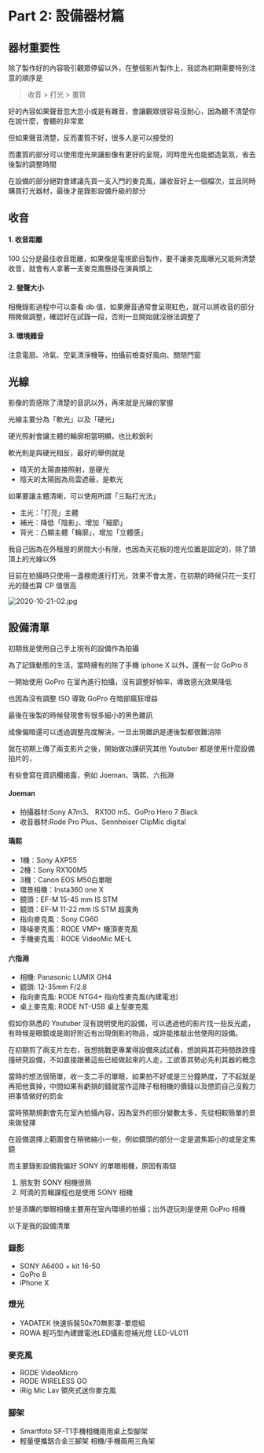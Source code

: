 # Part 2: 設備器材篇

## 器材重要性

除了製作好的內容吸引觀眾停留以外，在整個影片製作上，我認為初期需要特別注意的順序是

> 收音 > 打光 > 畫質

好的內容如果聲音忽大忽小或是有雜音，會讓觀眾很容易沒耐心，因為聽不清楚你在說什麼，會聽的非常累

但如果聲音清楚，反而畫質不好，很多人是可以接受的

而畫質的部分可以使用燈光來讓影像有更好的呈現，同時燈光也能塑造氣氛，省去後製的調整時間

在設備的部分絕對會建議先買一支入門的麥克風，讓收音好上一個檔次，並且同時購買打光器材，最後才是錄影設備升級的部分

## 收音

#### 1. 收音距離

100 公分是最佳收音距離，如果像是電視節目製作，要不讓麥克風曝光又能夠清楚收音，就會有人拿著一支麥克風懸掛在演員頭上

#### 2. 發聲大小

相機錄影過程中可以查看 db 值，如果爆音通常會呈現紅色，就可以將收音的部分稍微做調整，確認好在試錄一段，否則一旦開始就沒辦法調整了

#### 3. 環境雜音

注意電扇、冷氣、空氣清淨機等，拍攝前檢查好風向、關閉門窗

## 光線

影像的質感除了清楚的音訊以外，再來就是光線的掌握

光線主要分為「軟光」以及「硬光」

硬光照射會讓主體的輪廓相當明顯，也比較銳利

軟光則是與硬光相反，最好的舉例就是

- 晴天的太陽直接照射，是硬光
- 陰天的太陽因為烏雲遮蔽，是軟光

如果要讓主體清晰，可以使用所謂「三點打光法」

- 主光：「打亮」主體
- 補光：降低「陰影」、增加「細節」
- 背光：凸顯主體「輪廓」，增加「立體感」

我自己因為在外租屋的房間大小有限，也因為天花板的燈光位置是固定的，除了頭頂上的光線以外

目前在拍攝時只使用一盞棚燈進行打光，效果不會太差，在初期的時候只花一支打光的錢也算 CP 值很高

![2020-10-21-02.jpg](https://img.niclin.tw/2020-10-21-02.jpg)

## 設備清單

初期我是使用自己手上現有的設備作為拍攝

為了記錄動態的生活，當時擁有的除了手機 iphone X 以外，還有一台 GoPro 8

一開始使用 GoPro 在室內進行拍攝，沒有調整好幀率，導致感光效果降低

也因為沒有調整 ISO 導致 GoPro 在暗部瘋狂增益

最後在後製的時候發現會有很多細小的黑色雜訊

成像偏暗還可以透過調整亮度解決，一旦出現雜訊是連後製都很難消除

就在初期上傳了兩支影片之後，開始做功課研究其他 Youtuber 都是使用什麼設備拍片的，

有些會寫在資訊欄揭露，例如 Joeman、瑀熙、六指淵

#### Joeman

- 拍攝器材:Sony A7m3、 RX100 m5、GoPro Hero 7 Black
- 收音器材:Rode Pro Plus、Sennheiser ClipMic digital

#### 瑀熙

- 1機：Sony AXP55
- 2機：Sony RX100M5
- 3機：Canon EOS M50白單眼
- 環景相機：Insta360 one X
- 鏡頭：EF-M 15-45 mm IS STM
- 鏡頭：EF-M 11-22 mm IS STM 超廣角
- 指向麥克風：Sony CG60
- 降噪麥克風：RODE VMP+ 機頂麥克風
- 手機麥克風：RODE VideoMic ME-L

#### 六指淵

- 相機: Panasonic LUMIX GH4
- 鏡頭: 12-35mm F/2.8
- 指向麥克風: RODE NTG4+ 指向性麥克風(內建電池)
- 桌上麥克風: RODE NT-USB 桌上型麥克風

假如你熟悉的 Youtuber 沒有說明使用的設備，可以透過他的影片找一些反光處，有時候是眼鏡或是剛好附近有出現倒影的物品，或許能推敲出他使用的設備。

在初期剪了兩支片左右，我想挑戰更專業得設備來試試看，想說與其花時間跌跌撞撞研究設備，不如直接跟著這些已經做起來的人走，工欲善其勢必先利其器的概念

當時的想法很簡單，收一支二手的單眼，如果拍不好或是三分鐘熱度，了不起就是再把他賣掉，中間如果有虧損的錢就當作這陣子租相機的價錢以及懲罰自己沒毅力把事情做好的罰金

當時預期規劃會先在室內拍攝內容，因為室外的部分變數太多，先從相較簡單的景來做發揮

在設備選擇上範圍會在稍微縮小一些，例如鏡頭的部分一定是選焦距小的或是定焦鏡

而主要錄影設備我偏好 SONY 的單眼相機，原因有兩個

1. 朋友對 SONY 相機很熟
2. 阿滴的剪輯課程也是使用 SONY 相機

於是添購的單眼相機主要用在室內環境的拍攝；出外遊玩則是使用 GoPro 相機

以下是我的設備清單

### 錄影

- SONY A6400 + kit 16-50
- GoPro 8
- iPhone X

### 燈光

- YADATEK 快速拆裝50x70無影罩-單燈組
- ROWA 輕巧型內建鋰電池LED攝影燈補光燈 LED-VL011

### 麥克風

- RODE VideoMicro
- RODE WIRELESS GO
- iRig Mic Lav 領夾式迷你麥克風

### 腳架

- Smartfoto SF-T1手機相機兩用桌上型腳架
- 輕量便攜鋁合金三腳架 相機/手機兩用三角架
